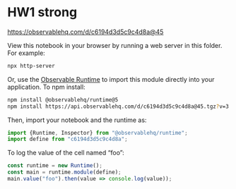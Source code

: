 # HW1 strong

https://observablehq.com/d/c6194d3d5c9c4d8a@45

View this notebook in your browser by running a web server in this folder. For
example:

~~~sh
npx http-server
~~~

Or, use the [Observable Runtime](https://github.com/observablehq/runtime) to
import this module directly into your application. To npm install:

~~~sh
npm install @observablehq/runtime@5
npm install https://api.observablehq.com/d/c6194d3d5c9c4d8a@45.tgz?v=3
~~~

Then, import your notebook and the runtime as:

~~~js
import {Runtime, Inspector} from "@observablehq/runtime";
import define from "c6194d3d5c9c4d8a";
~~~

To log the value of the cell named “foo”:

~~~js
const runtime = new Runtime();
const main = runtime.module(define);
main.value("foo").then(value => console.log(value));
~~~
